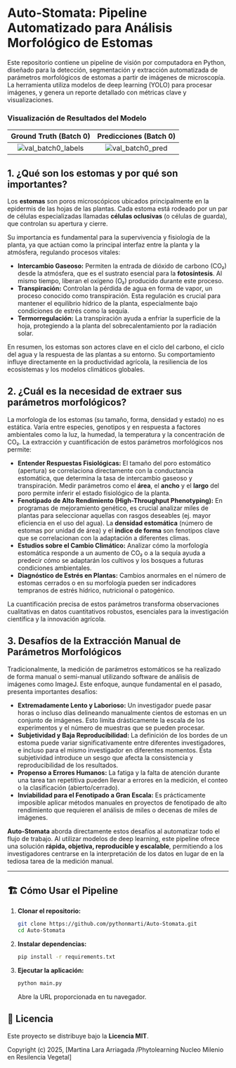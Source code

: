 # Auto-Stomata: Pipeline Automatizado para Análisis Morfológico de Estomas

Este repositorio contiene un pipeline de visión por computadora en Python, diseñado para la detección, segmentación y extracción automatizada de parámetros morfológicos de estomas a partir de imágenes de microscopía. La herramienta utiliza modelos de deep learning (YOLO) para procesar imágenes, y genera un reporte detallado con métricas clave y visualizaciones.

### Visualización de Resultados del Modelo

| Ground Truth (Batch 0) | Predicciones (Batch 0) |
| :---: | :---: |
| ![val_batch0_labels](https://github.com/user-attachments/assets/b6d3cf89-af90-46cc-ab98-7cc575052edb) | ![val_batch0_pred](https://github.com/user-attachments/assets/630d8baf-f6f0-4954-b4d3-010e3350b2e3) |

## 1. ¿Qué son los estomas y por qué son importantes?

Los **estomas** son poros microscópicos ubicados principalmente en la epidermis de las hojas de las plantas. Cada estoma está rodeado por un par de células especializadas llamadas **células oclusivas** (o células de guarda), que controlan su apertura y cierre.

Su importancia es fundamental para la supervivencia y fisiología de la planta, ya que actúan como la principal interfaz entre la planta y la atmósfera, regulando procesos vitales:

-   **Intercambio Gaseoso:** Permiten la entrada de dióxido de carbono (CO₂) desde la atmósfera, que es el sustrato esencial para la **fotosíntesis**. Al mismo tiempo, liberan el oxígeno (O₂) producido durante este proceso.
-   **Transpiración:** Controlan la pérdida de agua en forma de vapor, un proceso conocido como transpiración. Esta regulación es crucial para mantener el equilibrio hídrico de la planta, especialmente bajo condiciones de estrés como la sequía.
-   **Termorregulación:** La transpiración ayuda a enfriar la superficie de la hoja, protegiendo a la planta del sobrecalentamiento por la radiación solar.

En resumen, los estomas son actores clave en el ciclo del carbono, el ciclo del agua y la respuesta de las plantas a su entorno. Su comportamiento influye directamente en la productividad agrícola, la resiliencia de los ecosistemas y los modelos climáticos globales.

## 2. ¿Cuál es la necesidad de extraer sus parámetros morfológicos?

La morfología de los estomas (su tamaño, forma, densidad y estado) no es estática. Varía entre especies, genotipos y en respuesta a factores ambientales como la luz, la humedad, la temperatura y la concentración de CO₂. La extracción y cuantificación de estos parámetros morfológicos nos permite:

-   **Entender Respuestas Fisiológicas:** El tamaño del poro estomático (apertura) se correlaciona directamente con la conductancia estomática, que determina la tasa de intercambio gaseoso y transpiración. Medir parámetros como el **área**, el **ancho** y el **largo** del poro permite inferir el estado fisiológico de la planta.
-   **Fenotipado de Alto Rendimiento (High-Throughput Phenotyping):** En programas de mejoramiento genético, es crucial analizar miles de plantas para seleccionar aquellas con rasgos deseables (ej. mayor eficiencia en el uso del agua). La **densidad estomática** (número de estomas por unidad de área) y el **índice de forma** son fenotipos clave que se correlacionan con la adaptación a diferentes climas.
-   **Estudios sobre el Cambio Climático:** Analizar cómo la morfología estomática responde a un aumento de CO₂ o a la sequía ayuda a predecir cómo se adaptarán los cultivos y los bosques a futuras condiciones ambientales.
-   **Diagnóstico de Estrés en Plantas:** Cambios anormales en el número de estomas cerrados o en su morfología pueden ser indicadores tempranos de estrés hídrico, nutricional o patogénico.

La cuantificación precisa de estos parámetros transforma observaciones cualitativas en datos cuantitativos robustos, esenciales para la investigación científica y la innovación agrícola.

## 3. Desafíos de la Extracción Manual de Parámetros Morfológicos

Tradicionalmente, la medición de parámetros estomáticos se ha realizado de forma manual o semi-manual utilizando software de análisis de imágenes como ImageJ. Este enfoque, aunque fundamental en el pasado, presenta importantes desafíos:

-   **Extremadamente Lento y Laborioso:** Un investigador puede pasar horas o incluso días delineando manualmente cientos de estomas en un conjunto de imágenes. Esto limita drásticamente la escala de los experimentos y el número de muestras que se pueden procesar.
-   **Subjetividad y Baja Reproducibilidad:** La definición de los bordes de un estoma puede variar significativamente entre diferentes investigadores, e incluso para el mismo investigador en diferentes momentos. Esta subjetividad introduce un sesgo que afecta la consistencia y reproducibilidad de los resultados.
-   **Propenso a Errores Humanos:** La fatiga y la falta de atención durante una tarea tan repetitiva pueden llevar a errores en la medición, el conteo o la clasificación (abierto/cerrado).
-   **Inviabilidad para el Fenotipado a Gran Escala:** Es prácticamente imposible aplicar métodos manuales en proyectos de fenotipado de alto rendimiento que requieren el análisis de miles o decenas de miles de imágenes.

**Auto-Stomata** aborda directamente estos desafíos al automatizar todo el flujo de trabajo. Al utilizar modelos de deep learning, este pipeline ofrece una solución **rápida, objetiva, reproducible y escalable**, permitiendo a los investigadores centrarse en la interpretación de los datos en lugar de en la tediosa tarea de la medición manual.

---

## 🏗️ Cómo Usar el Pipeline


1.  **Clonar el repositorio:**
    ```bash
    git clone https://github.com/pythonmarti/Auto-Stomata.git
    cd Auto-Stomata
    ```
2.  **Instalar dependencias:**
    ```bash
    pip install -r requirements.txt
    ```
3.  **Ejecutar la aplicación:**
    ```bash
    python main.py
    ```
    Abre la URL proporcionada en tu navegador.

## 📄 Licencia

Este proyecto se distribuye bajo la **Licencia MIT**.

Copyright (c) 2025, [Martina Lara Arriagada /Phytolearning Nucleo Milenio en Resilencia Vegetal]
